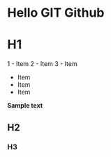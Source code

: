 # Hello GIT Github

# H1

1 - Item
2 - Item
3 - Item

* Item
* Item
* Item

__Sample text__
## H2
### H3
